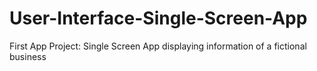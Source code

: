 # User-Interface-Single-Screen-App
First App Project: Single Screen App displaying information of a fictional business
